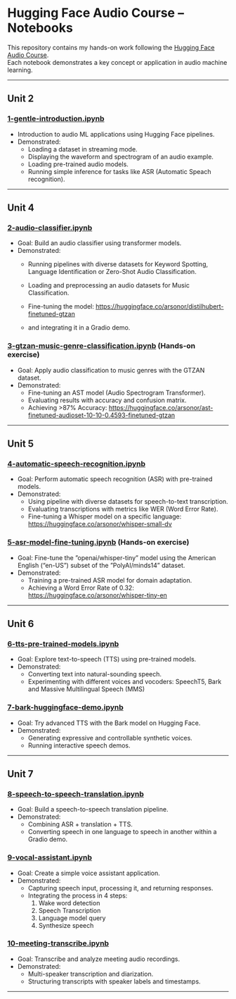 # Hugging Face Audio Course – Notebooks

This repository contains my hands-on work following the [Hugging Face Audio Course](https://huggingface.co/learn/audio-course).  
Each notebook demonstrates a key concept or application in audio machine learning.

---

## Unit 2
### [1-gentle-introduction.ipynb](./1-gentle-introduction.ipynb)
- Introduction to audio ML applications using Hugging Face pipelines.
- Demonstrated:
    - Loading a dataset in streaming mode.
    - Displaying the waveform and spectrogram of an audio example.
  - Loading pre-trained audio models.
  - Running simple inference for tasks like ASR (Automatic Speach recognition).

---

## Unit 4
### [2-audio-classifier.ipynb](./2-audio-classifier.ipynb)
- Goal: Build an audio classifier using transformer models.
- Demonstrated:
  - Running pipelines with diverse datasets for Keyword Spotting, Language Identification or Zero-Shot Audio Classification.

  - Loading and preprocessing an audio datasets for Music Classification.
  - Fine-tuning the model: https://huggingface.co/arsonor/distilhubert-finetuned-gtzan
  - and integrating it in a Gradio demo.

### [3-gtzan-music-genre-classification.ipynb](./3-gtzan-music-genre-classification.ipynb) (Hands-on exercise)
- Goal: Apply audio classification to music genres with the GTZAN dataset.
- Demonstrated:
  - Fine-tuning an AST model (Audio Spectrogram Transformer).
  - Evaluating results with accuracy and confusion matrix.
  - Achieving >87% Accuracy: https://huggingface.co/arsonor/ast-finetuned-audioset-10-10-0.4593-finetuned-gtzan

---

## Unit 5
### [4-automatic-speech-recognition.ipynb](./4-automatic-speech-recognition.ipynb)
- Goal: Perform automatic speech recognition (ASR) with pre-trained models.
- Demonstrated:
  - Using pipeline with diverse datasets for speech-to-text transcription.
  - Evaluating transcriptions with metrics like WER (Word Error Rate).
  - Fine-tuning a Whisper model on a specific language: https://huggingface.co/arsonor/whisper-small-dv

### [5-asr-model-fine-tuning.ipynb](./5-asr-model-fine-tuning.ipynb) (Hands-on exercise)
- Goal: Fine-tune the ”openai/whisper-tiny” model using the American English (“en-US”) subset of the ”PolyAI/minds14” dataset.
- Demonstrated:
  - Training a pre-trained ASR model for domain adaptation.
  - Achieving a Word Error Rate of 0.32:
  https://huggingface.co/arsonor/whisper-tiny-en

---

## Unit 6
### [6-tts-pre-trained-models.ipynb](./6-tts-pre-trained-models.ipynb)
- Goal: Explore text-to-speech (TTS) using pre-trained models.
- Demonstrated:
  - Converting text into natural-sounding speech.
  - Experimenting with different voices and vocoders: SpeechT5, Bark and Massive Multilingual Speech (MMS)

### [7-bark-huggingface-demo.ipynb](./7-bark-huggingface-demo.ipynb)
- Goal: Try advanced TTS with the Bark model on Hugging Face.
- Demonstrated:
  - Generating expressive and controllable synthetic voices.
  - Running interactive speech demos.

---

## Unit 7
### [8-speech-to-speech-translation.ipynb](./8-speech-to-speech-translation.ipynb)
- Goal: Build a speech-to-speech translation pipeline.
- Demonstrated:
  - Combining ASR + translation + TTS.
  - Converting speech in one language to speech in another within a Gradio demo.

### [9-vocal-assistant.ipynb](./9-vocal-assistant.ipynb)
- Goal: Create a simple voice assistant application.
- Demonstrated:
  - Capturing speech input, processing it, and returning responses.
  - Integrating the process in 4 steps:
    1) Wake word detection
    2) Speech Transcription
    3) Language model query
    4) Synthesize speech

### [10-meeting-transcribe.ipynb](./10-meeting-transcribe.ipynb)
- Goal: Transcribe and analyze meeting audio recordings.
- Demonstrated:
  - Multi-speaker transcription and diarization.
  - Structuring transcripts with speaker labels and timestamps.

---

